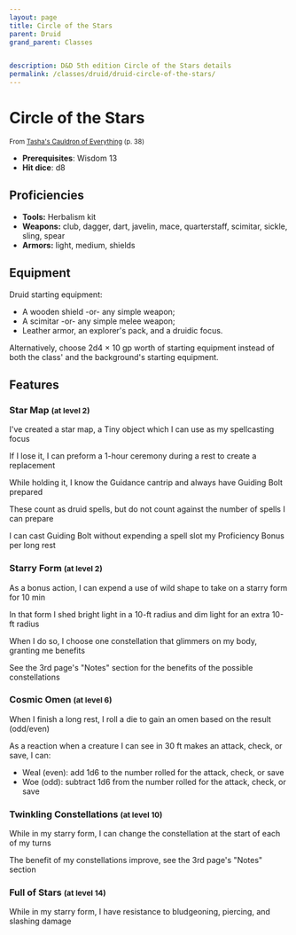 ```yaml
---
layout: page
title: Circle of the Stars
parent: Druid
grand_parent: Classes


description: D&D 5th edition Circle of the Stars details
permalink: /classes/druid/druid-circle-of-the-stars/
---
```


# Circle of the Stars

<small>From <a target="_blank" href="https://dnd.wizards.com/products/tabletop-games/rpg-products/tashas-cauldron-everything">Tasha's Cauldron of Everything</a> (p. 38)</small>

- **Prerequisites**: Wisdom 13
- **Hit dice**: d8

## Proficiencies

- **Tools:** Herbalism kit
- **Weapons:** club, dagger, dart, javelin, mace, quarterstaff, scimitar, sickle, sling, spear
- **Armors:** light, medium, shields

## Equipment


Druid starting equipment:

- A wooden shield -or- any simple weapon;
- A scimitar -or- any simple melee weapon;
- Leather armor, an explorer's pack, and a druidic focus.

Alternatively, choose 2d4 × 10 gp worth of starting equipment instead of both the class' and the background's starting equipment.


## Features

### Star Map <small>(at level 2)</small>


I've created a star map, a Tiny object which I can use as my spellcasting focus

If I lose it, I can preform a 1-hour ceremony during a rest to create a replacement

While holding it, I know the Guidance cantrip and always have Guiding Bolt prepared

These count as druid spells, but do not count against the number of spells I can prepare

I can cast Guiding Bolt without expending a spell slot my Proficiency Bonus per long rest



### Starry Form <small>(at level 2)</small>


As a bonus action, I can expend a use of wild shape to take on a starry form for 10 min

In that form I shed bright light in a 10-ft radius and dim light for an extra 10-ft radius

When I do so, I choose one constellation that glimmers on my body, granting me benefits

See the 3rd page's "Notes" section for the benefits of the possible constellations



### Cosmic Omen <small>(at level 6)</small>


When I finish a long rest, I roll a die to gain an omen based on the result (odd/even)

As a reaction when a creature I can see in 30 ft makes an attack, check, or save, I can:
- Weal (even): add 1d6 to the number rolled for the attack, check, or save
- Woe (odd): subtract 1d6 from the number rolled for the attack, check, or save



### Twinkling Constellations <small>(at level 10)</small>


While in my starry form, I can change the constellation at the start of each of my turns

The benefit of my constellations improve, see the 3rd page's "Notes" section



### Full of Stars <small>(at level 14)</small>


While in my starry form, I have resistance to bludgeoning, piercing, and slashing damage


